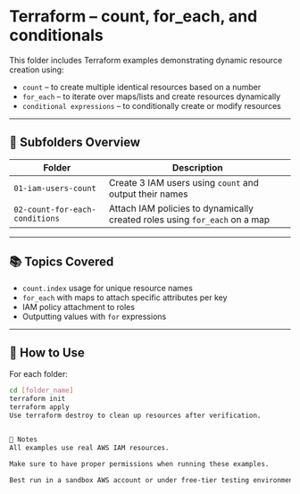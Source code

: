 # Terraform – count, for_each, and conditionals

This folder includes Terraform examples demonstrating dynamic resource creation using:

- `count` – to create multiple identical resources based on a number
- `for_each` – to iterate over maps/lists and create resources dynamically
- `conditional expressions` – to conditionally create or modify resources

---

## 📁 Subfolders Overview

| Folder | Description |
|--------|-------------|
| `01-iam-users-count` | Create 3 IAM users using `count` and output their names |
| `02-count-for-each-conditions` | Attach IAM policies to dynamically created roles using `for_each` on a map |

---

## 📚 Topics Covered

- `count.index` usage for unique resource names
- `for_each` with maps to attach specific attributes per key
- IAM policy attachment to roles
- Outputting values with `for` expressions

---

## 🧪 How to Use

For each folder:

```bash
cd [folder_name]
terraform init
terraform apply
Use terraform destroy to clean up resources after verification.


🔗 Notes
All examples use real AWS IAM resources.

Make sure to have proper permissions when running these examples.

Best run in a sandbox AWS account or under free-tier testing environment.
